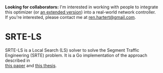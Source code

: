 **Looking for collaborators:** I'm interested in working with people to 
integrate this optimizer (or [an extended version](https://scholar.google.com/citations?view_op=view_citation&hl=en&user=1jocmcIAAAAJ&citation_for_view=1jocmcIAAAAJ:Wp0gIr-vW9MCs)) into a real-world network 
controller. If you're interested, please contact me at ren.hartert@gmail.com.

# SRTE-LS

SRTE-LS is a Local Search (LS) solver to solve the Segment Traffic Engineering 
(SRTE) problem. It is a Go implementation of the approach described in  
[this paper](https://research.google/pubs/expect-the-unexpected-sub-second-optimization-for-segment-routing/) 
and [this thesis](https://scholar.google.com/citations?view_op=view_citation&hl=en&user=1jocmcIAAAAJ&citation_for_view=1jocmcIAAAAJ:_Qo2XoVZTnwC).

